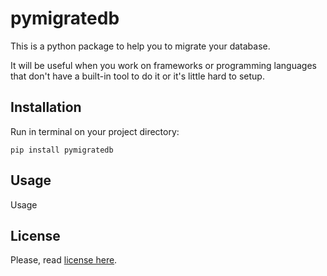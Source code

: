 # pymigratedb

This is a python package to help you to migrate your database. 

It will be useful when you work on frameworks or programming languages that don't have a built-in tool to do it or it's little hard to setup.

## Installation
Run in terminal on your project directory:
```
pip install pymigratedb
```

## Usage
Usage

## License
Please, read [license here](./LICENSE.txt).
